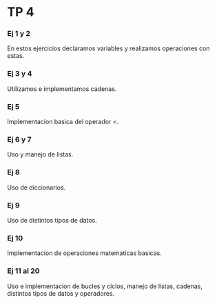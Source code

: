 # TP 4 

### Ej 1 y 2

En estos ejercicios declaramos variables y realizamos operaciones con estas.

### Ej 3 y 4

Utilizamos e implementamos cadenas.

### Ej 5 

Implementacion basica del operador <.

### Ej 6 y 7

Uso y manejo de listas.

### Ej 8 

Uso de diccionarios.

### Ej 9 

Uso de distintos tipos de datos.

### Ej 10 

Implementacion de operaciones matematicas basicas.

### Ej 11 al 20

Uso e implementacion de bucles y ciclos, manejo de listas, cadenas, distintos tipos de datos y operadores.
